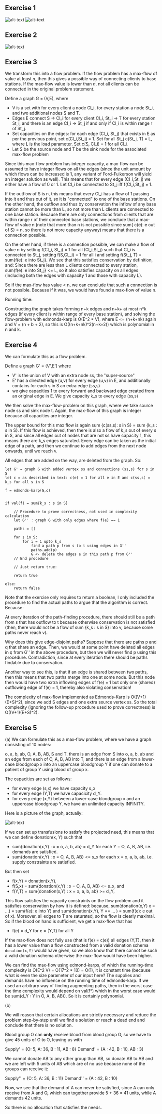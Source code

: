 ## Exercise 1 


![alt-text](ads1+2(1).jpg)
![alt-text](ads1+2(2).jpg)
## Exercise 2
![alt-text](ads1+2(3).jpg)
## Exercise 3

We transform this into a flow problem. If the flow problem has a max-flow of value at least $n$, then this gives a possible way of connecting clients to base stations. If the max-flow value is lower than $n$, not all clients can be connected in the original problem statement.

Define a graph G = (V,E), where
- V is a set with for every client a node Cl_i, for every station a node St_i, and two additional nodes S and T.
- Edges E connect  S -> Cl_i for every client Cl_i, St_i -> T for every station St_i, and there is an edge Cl_i -> St_j if and only if Cl_i is within range r of St_j.
- Set capacities on the edges: for each edge (Cl_i, St_j) that exists in E as per the previous point, set c(Cl_i,St_j) = 1. Set for all St_j c(St_j, T) = L, where L is the load parameter. Set c(S, Cl_i) = 1 for all Cl_i.
- Let S be the source node and T be the sink node for the associated max-flow problem

Since this max-flow problem has integer capacity, a max-flow can be assumed to have integer flows on all the edges (since the unit amount by which flows can be increased is 1, any variant of Ford-Fulkerson will yield an integer solution as well). This means that for every edge (Cl_i,St_j) we either have a flow of 0 or 1. Let Cl_i be connected to St_j iff f(Cl_i,St_j) = 1. 

If the outflow of S is n, this means that every Cl_i has a flow of 1 passing into it and thus out of it, so it is "connected" to one of the base stations. On the other hand, the outflow and thus by conservation the inflow of any base station cannot be more than L, so not more than L clients are connected to one base station. Because there are only connections from clients that are within range r of their connected base stations, we conclude that a max-flow of value n (note that more than n is not possible since sum{ c(e): e out of S} = n, so there is not more capacity anyway) means that there is a connection possible.

On the other hand, if there is a connection possible, we can make a flow of value n by setting f(Cl_i, St_j) = 1 for all (Cl_i,St_j) such that Cl_i is connected to St_j, setting f(S,CL_i) = 1 for all i and setting f(St_j, T) = sum{f(e): e into St_j}. We see that this satisfies conservation by definition, and: Since there are less than L clients connected to every station, sum{f(e): e into St_j} <= L, so it also satisfies capacity on all edges (including both the edges with capacity 1 and those with capacity L).

So if the max-flow has value < n, we can conclude that such a connection is not possible. Because if it was, we would have found a max-flow of value n.

Running time:

Constructing the graph takes forming n+k edges and n+k+ at most n*k edges (if every client is within range of every base station), and solving the flow-problem with edmonds-karp is O(E^2 * V), where E <= (n+k+nk) again and V = (n + b + 2), so this is O((n+k+nk)^2(n+k+2)) which is polynomial in n and k.

## Exercise 4

We can formulate this as a flow problem.

Define a graph G' = (V',E') where
- V' is the union of V with an extra node ss, the "super-source"
- E' has a directed edge (u,v) for every edge (u,v) in E, and additionally contains for each s in S an extra edge (ss,s)
- we give capacities 1 to every forward and backward edge created from an original edge in E. We give capacity k_s to every edge (ss,s)


We then solve the max-flow-problem on this graph, where we take source node ss and sink node t. Again, the max-flow of this graph is integer because all capacities are integer.

The upper bound for this max flow is again sum {c(ss,s): s in S} = sum {k_s : s in S}. If this flow is achieved, then there is also a flow of k_s out of every s in S, and since all edges out of nodes that are not ss have capacity 1, this means there are k_s edges saturated. Every edge can be taken as the initial edge of a path, and then we continue to add edges from the next node onwards, until we reach v.

All edges that are added on the way, are deleted from the graph. So:

```
let G' = graph G with added vertex ss and connections (ss,s) for s in S
let c = as described in text: c(e) = 1 for all e in E and c(ss,s) = k_s for all s in S

f = edmonds-karp(G,c)


if val(f) = sum{k_s : s in S}

    // Procedure to prove correctness, not used in complexity calculation
    let G'' : graph G with only edges where f(e) == 1

    paths = []

    for s in S:
        for i = 1 upto k_s
            find a path p from s to t using edges in G''
            paths.add(p)
            G <- delete the edges e in this path p from G''
    // End procedure

    // Just return true:
    
    return true

else: 
    return false

```

Note that the exercise only requires to return a boolean, I only included the procedure to find the actual paths to argue that the algorithm is correct. Because:

At every iteration of the path-finding procedure, there should still be a path from s that has outflow to t because otherwise conservation is not satisfied (then, there would not be a flow of sum {k_s : s in S} into v, because some paths never reach v).

Why does this give edge-disjoint paths? Suppose that there are paths p and q that share an edge. Then, we would at some point have deleted all edges in q from G'' in the above procedure, but then we will never find p using this procedure. Contradiction, since at every iteration there should be paths findable due to conservation.

Another way to see this, is that if an edge is shared between two paths, then this means that two paths merge into one at some node. But this node then would have two extra inflowing edges of f(e) = 1 but only one (shared) outflowing edge of f(e) = 1, thereby also violating conservation!

The complexity of max-flow implemented as Edmonds-Karp is O((V+1)(E+S)^2), since we add S edges and one extra source vertex ss. So the total complexity (ignoring the follow-up procedure used to prove correctness) is O((V+1)(E+S)^2).

## Exercise 5
(a) We can formulate this as a max-flow problem, where we have a graph consisting of 10 nodes:

o, a, b, ab, O, A, B, AB, S and T. there is an edge from S into o, a, b, ab and an edge from each of O, A, B, AB into T, and there is an edge from a lower-case bloodgroup x into an uppercase bloodgroup Y if one can donate to a patient of group Y using blood of group x.

The capacities are set as follows:
- for every edge (s,x) we have capacity s_x
- for every edge (Y,T) we have capacicity d_Y.
- for every edge (x,Y) between a lower-case bloodgroup x and an uppercase bloodgroup Y, we have an unlimited capacity INFINITY.

Here is a picture of the graph, actually:


![alt-text](ads5.jpg)





If we can set up transfusions to satisfy the projected need, this means that we can define donation(x, Y) such that 

- sum{donation(x,Y) : x = o, a, b, ab} = d_Y for each Y = O, A, B, AB, i.e. demands are satisfied.
- sum{donation(x,Y) : x = O, A, B, AB} <= s_x for each x = o, a, b, ab, i.e. supply constraints are satisfied.

But then set 
- f(x,Y) = donation(x,Y), 
- f(S,x) = sum{donation(x,Y) : x = O, A, B, AB} <= s_x, and
- f(Y,T) = sum{donation(x,Y) : x = o, a, b, ab} >= d_Y,

This flow satisfies the capacity constraints on the flow problem and it satisfies conservation by how it is defined: because, sum(donation(x,Y) x = ...) = sum(f(e): e into Y) and sum(donation(x,Y), Y == ... ) = sum(f(e): e out of x). Moreover, all edges to T are saturated, so the flow is clearly maximal. So if the blood on hand is sufficient, we get a max-flow that has 
- f(e) = d_Y for e = (Y,T) for all Y

If the max-flow does not fully use (that is f(e) = c(e)) all edges (Y,T), then it has a lower value than a flow constructed from a valid donation schema ``donation(x,Y)`` would have given, so we also know that there cannot be such a valid donation schema otherwise the max-flow would have been higher.

We can find the max-flow using edmond-karps, of which the running-time complexity is O(E^2 V) = O(17^2 * 10) = O(1), it is constant time (because what is even the size parameter of our input here? The supplies and demands have no influence on the running time of edmonds-karp. If we used an arbitrary way of finding augmenting paths, then in the worst case the time complexity would depend on val(f*) which in the worst case would be sum(d_Y : Y in O, A, B, AB)). So it is certainly polynomial.

(b)

We will reason that certain allocations are strictly necessary and reduce the problem step-by-step until we find a solution or reach a dead end and conclude that there is no solution.

Blood group O can **only** receive blood from blood group O, so we have to give 45 units of O to O, leaving us with

Supply' = {O: 5, A: 36, B : 11, AB : 8}
Demand' = {A : 42, B : 10, AB : 3}

We cannot donate AB to any other group than AB, so donate AB to AB and we are left with 5 units of AB which are of no use because none of the groups can receive it:

Supply'' = {O: 5, A: 36, B : 11}
Demand'' = {A : 42, B : 10}

Now, we see that the demand of A can never be satisfied, since A can only receive from A and O, which can together provide 5 + 36 = 41 units, while A demands 42 units.

So there is no allocation that satisfies the needs.